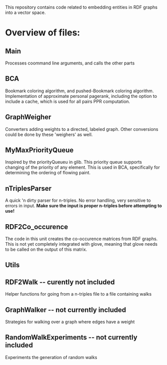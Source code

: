 

This repository contains code related to embedding entities in RDF graphs into a vector space.




Overview of files:
=====================


Main
------
Processes coommand line arguments, and calls the other parts



BCA
----
Bookmark coloring algorithm, and pushed-Bookmark coloring algorithm.
Implementation of approximate personal pagerank, including the option to include a cache, which is used for all pairs PPR computation.

GraphWeigher
-------------
Converters adding weights to a directed, labeled graph.
Other conversions could be done by these 'weighers' as well. 

MyMaxPriorityQueue
--------------------
Inspired by the priorityQueueu in glib. This priority queue supports changing of the priority of any element.
This is used in BCA, specifically for determining the ordering of flowing paint.


nTriplesParser
---------------
A quick 'n dirty parser for n-triples. No error handling, very sensitive to errors in input.
**Make sure the input is proper n-triples before attempting to use!**


RDF2Co_occurence
-------------------
The code in this unit creates the co-occurence matrices from RDF graphs. 
This is not yet completely integrated with glove, meaning that glove needs to be called on the output of this matrix.


Utils
-----




RDF2Walk -- curently not included
-----------
Helper functions for going from a n-triples file to a file containing walks


GraphWalker -- not currently included
-------------
Strategies for walking over a graph where edges have a weight

RandomWalkExperiments -- not currently included
---------------------
Experiments the generation of random walks



